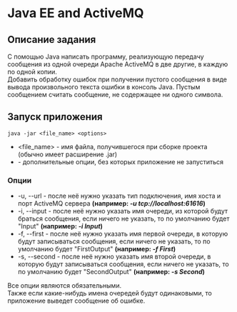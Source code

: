 # Java EE and ActiveMQ

## Описание задания
С помощью Java написать программу, реализующую передачу сообщения из одной очереди Apache ActiveMQ в две другие, в каждую по одной копии.  
Добавить обработку ошибок при получении пустого сообщения в виде вывода произвольного текста ошибки в консоль Java. Пустым сообщением считать сообщение, не содержащее ни одного символа.

## Запуск приложения
    java -jar <file_name> <options>
* <file_name> - имя файла, получившегося при сборке проекта (обычно имеет расширение .jar)
* <options> - дополнительные опции, без которых приложение не запуститься

### Опции
* -u, --url - после неё нужно указать тип подключения, имя хоста и порт ActiveMQ сервера __(например: _-u tcp://localhost:61616_)__
* -i, --input - после неё нужно указать имя очереди, из которой будут браться сообщения, если ничего не указать, то по умолчанию будет "Input" __(например: _-i Input_)__
* -f, --first - после неё нужно указать имя первой очереди, в которую будут записываться сообщения, если ничего не указать, то по умолчанию будет "FirstOutput" __(например: _-f First_)__
* -s, --second - после неё нужно указать имя второй очереди, в которую будут записываться сообщения, если ничего не указать, то по умолчанию будет "SecondOutput" __(например: _-s Second_)__

Все опции являются обязательными.  
Также если какие-нибудь имена очередей будут одинаковыми, то приложение выведет сообщение об ошибке.
